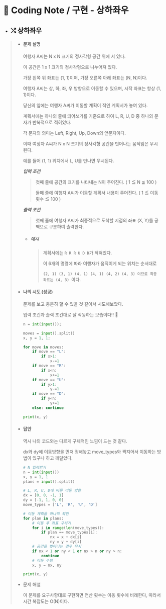 # 📒 Coding Note / 구현 - 상하좌우



- ##  ⤭ 상하좌우

> + #### 문제 설명
>
>   여행자 A씨는 N x N 크기의 정사각형 공간 위에 서 있다.
>
>   이 공간은 1 x 1 크기의 정사각형으로 나누어져 있다.
>
>   가장 왼쪽 위 좌표는 (1, 1)이며, 가장 오른쪽 아래 좌표는 (N, N)이다.
>
>   여행자 A씨는 상, 하, 좌, 우 방향으로 이동할 수 있으며, 시작 좌표는 항상 (1, 1)이다.
>
>   당신의 앞에는 여행자 A씨가 이동할 계획이 적인 계획서가 놓여 있다.
>
>   
>
>   계획서에는 하나의 줄에 띄어쓰기를 기준으로 하여 L, R, U, D 중 하나의 문자가 반복적으로 적혀있다.
>
>   각 문자의 의미는 Left, Right, Up, Down의 앞문자이다.
>
>   
>
>   이때 여장자 A씨가 N x N 크기의 정사각형 공간을 벗어나는 움직임은 무시된다.
>
>   예를 들어 (1, 1) 위치에서 L, U를 만나면 무시된다. 
>
> 
>
>   ***입력 조건***
>
>   > 첫째 줄에 공간의 크기를 나타내는 N이 주어진다. ( 1 ≦ N ≦ 100 )
>   >
>   > 둘째 줄에 여행자 A씨가 이동할 계획서 내용이 주어진다. ( 1 ≦ 이동횟수 ≦ 100 )
>
> 
>
>   ***출력 조건***
>
>   > 첫째 줄에 여행자 A씨가 최종적으로 도착할 지점의 좌표 (X, Y)를 공백으로 구분하여 출력한다.
>
> 
>
>   - ##### 예시
>
>     > 계획서에는 `R R R U D D`가 적혀있다.
>     >
>     > 이 6개의 명령에 따라 여행자가 움직이게 되는 위치는 순서대로
>     >
>     > `(2, 1) (3, 1) (4, 1) (4, 1) (4, 2) (4, 3) 이므로 최종 좌표는 (4, 3) `이다.
>
> + #### 나의 시도 (성공)
>
>   문제를 보고 충분히 할 수 있을 것 같아서 시도해보았다.
>
>   입력 조건과 출력 조건대로 잘 작동하는 모습이다!! 🤣
>
>   ``` python
>   n = int(input());
>   
>   moves = input().split()
>   x, y = 1, 1;
>   
>   for move in moves:
>       if move == "L":
>           if x>1:
>               x-=1
>       if move == "R":
>           if x<n:
>               x+=1
>       if move == "U":
>           if y>1:
>               y-=1
>       if move == "D":
>           if y<n:
>               y+=1
>       else: continue
>   
>   print(x, y)
>   ```
>
> + #### 답안
>
>   역시 나의 코드와는 다르게 구체적인 느낌이 드는 것 같다.
>
>   dx와 dy에 이동방향을 먼저 정해놓고 move_types와 짝지어서 이동하는 방법이 있구나 하고 깨달았다.
>
>   ``` python
>   # N 입력받기
>   n = int(input())
>   x, y = 1, 1
>   plans = input().split()
>   
>   # L, R, U, D에 따른 이동 방향
>   dx = [0, 0, -1, 1]
>   dy = [-1, 1, 0, 0]
>   move_types = ['L', 'R', 'U', 'D']
>   
>   # 이동 계획을 하나씩 확인
>   for plan in plans:
>       # 이동 후 좌표 구하기
>       for i in range(len(move_types)):
>           if plan == move_types[i]:
>               nx = x + dx[i]
>               ny = y + dy[i]
>       # 공간을 벗어나는 경우 무시
>       if nx < 1 or ny < 1 or nx > n or ny > n:
>           continue
>       # 이동 수행
>       x, y = nx, ny
>   
>   print(x, y)
>   ```
>
>   
>
> + 문제 해설
>
>   이 문제를 요구사항대로 구현하면 연산 횟수는 이동 횟수에 비례한다, 따라서 시간 복잡도는 O(N)이다.
>
> 



​		